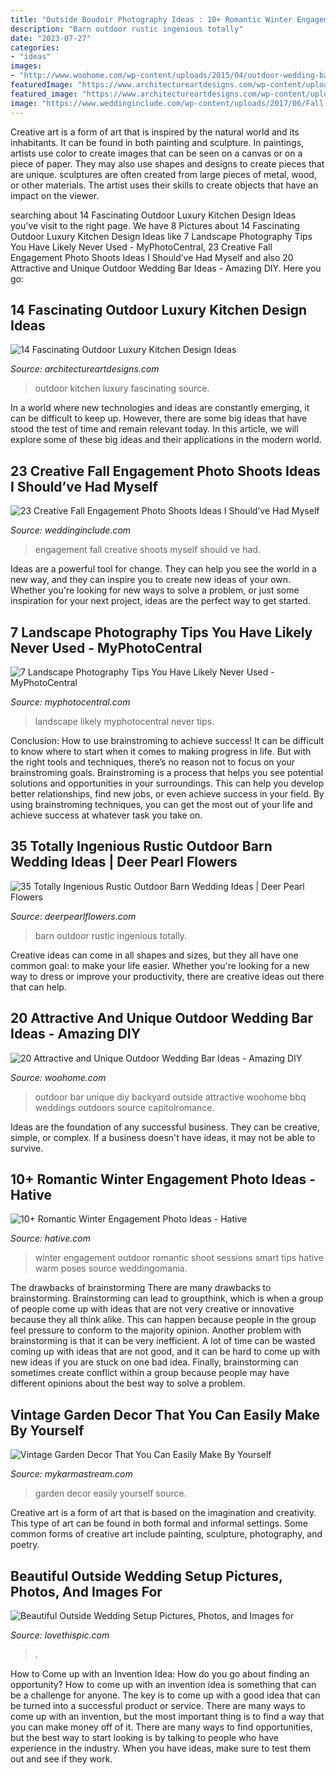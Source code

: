```yaml
---
title: "Outside Boudoir Photography Ideas : 10+ Romantic Winter Engagement Photo Ideas"
description: "Barn outdoor rustic ingenious totally"
date: "2023-07-27"
categories:
- "ideas"
images:
- "http://www.woohome.com/wp-content/uploads/2015/04/outdoor-wedding-bar-woohome-4.jpg"
featuredImage: "https://www.architectureartdesigns.com/wp-content/uploads/2014/12/843-630x561.jpg"
featured_image: "https://www.architectureartdesigns.com/wp-content/uploads/2014/12/843-630x561.jpg"
image: "https://www.weddinginclude.com/wp-content/uploads/2017/06/Fall-engagement-pictures-with-leaves.jpg"
---
```



Creative art is a form of art that is inspired by the natural world and its inhabitants. It can be found in both painting and sculpture. In paintings, artists use color to create images that can be seen on a canvas or on a piece of paper. They may also use shapes and designs to create pieces that are unique. sculptures are often created from large pieces of metal, wood, or other materials. The artist uses their skills to create objects that have an impact on the viewer.

	

		
searching about 14 Fascinating Outdoor Luxury Kitchen Design Ideas you've visit to the right page. We have 8 Pictures about 14 Fascinating Outdoor Luxury Kitchen Design Ideas like 7 Landscape Photography Tips You Have Likely Never Used - MyPhotoCentral, 23 Creative Fall Engagement Photo Shoots Ideas I Should’ve Had Myself and also 20 Attractive and Unique Outdoor Wedding Bar Ideas - Amazing DIY. Here you go:
		
    
## 14 Fascinating Outdoor Luxury Kitchen Design Ideas

<img loading=lazy src="https://www.architectureartdesigns.com/wp-content/uploads/2014/12/843-630x561.jpg" onerror="this.onerror=null;this.src='https://tse4.mm.bing.net/th?id=OIP.L16pQCCDdFF4OJHXUrlsZgHaGm&amp;pid=15.1';" alt="14 Fascinating Outdoor Luxury Kitchen Design Ideas">

_Source: architectureartdesigns.com_

>outdoor kitchen luxury fascinating source. 

	

In a world where new technologies and ideas are constantly emerging, it can be difficult to keep up. However, there are some big ideas that have stood the test of time and remain relevant today. In this article, we will explore some of these big ideas and their applications in the modern world.

    
## 23 Creative Fall Engagement Photo Shoots Ideas I Should’ve Had Myself

<img loading=lazy src="https://www.weddinginclude.com/wp-content/uploads/2017/06/Fall-engagement-pictures-with-leaves.jpg" onerror="this.onerror=null;this.src='https://tse3.mm.bing.net/th?id=OIP.3K7gKhd9xG-HJBEiOhw5cQHaLY&amp;pid=15.1';" alt="23 Creative Fall Engagement Photo Shoots Ideas I Should’ve Had Myself">

_Source: weddinginclude.com_

>engagement fall creative shoots myself should ve had. 

	

Ideas are a powerful tool for change. They can help you see the world in a new way, and they can inspire you to create new ideas of your own. Whether you're looking for new ways to solve a problem, or just some inspiration for your next project, ideas are the perfect way to get started.

    
## 7 Landscape Photography Tips You Have Likely Never Used - MyPhotoCentral

<img loading=lazy src="http://www.myphotocentral.com/wp-content/uploads/2015/09/Landscape-photography-tips-you-have-likely-never-used.jpg" onerror="this.onerror=null;this.src='https://tse2.mm.bing.net/th?id=OIP.NpPjaKZjfPKnXBzUpvHYNgAAAA&amp;pid=15.1';" alt="7 Landscape Photography Tips You Have Likely Never Used - MyPhotoCentral">

_Source: myphotocentral.com_

>landscape likely myphotocentral never tips. 

	

Conclusion: How to use brainstroming to achieve success!
It can be difficult to know where to start when it comes to making progress in life. But with the right tools and techniques, there’s no reason not to focus on your brainstroming goals. Brainstroming is a process that helps you see potential solutions and opportunities in your surroundings. This can help you develop better relationships, find new jobs, or even achieve success in your field. By using brainstroming techniques, you can get the most out of your life and achieve success at whatever task you take on.

    
## 35 Totally Ingenious Rustic Outdoor Barn Wedding Ideas | Deer Pearl Flowers

<img loading=lazy src="http://www.deerpearlflowers.com/wp-content/uploads/2015/08/Wedding-Ideas-Set-in-the-Outdoor-Rustic-Barn-Wedding.jpg" onerror="this.onerror=null;this.src='https://tse4.mm.bing.net/th?id=OIP.Z7jOi_JUTDzk_L50W6E97gHaLH&amp;pid=15.1';" alt="35 Totally Ingenious Rustic Outdoor Barn Wedding Ideas | Deer Pearl Flowers">

_Source: deerpearlflowers.com_

>barn outdoor rustic ingenious totally. 

	

Creative ideas can come in all shapes and sizes, but they all have one common goal: to make your life easier. Whether you're looking for a new way to dress or improve your productivity, there are creative ideas out there that can help.

    
## 20 Attractive And Unique Outdoor Wedding Bar Ideas - Amazing DIY

<img loading=lazy src="http://www.woohome.com/wp-content/uploads/2015/04/outdoor-wedding-bar-woohome-4.jpg" onerror="this.onerror=null;this.src='https://tse3.mm.bing.net/th?id=OIP.Y-voiVdaJrhncY_b6UrlAgHaLH&amp;pid=15.1';" alt="20 Attractive and Unique Outdoor Wedding Bar Ideas - Amazing DIY">

_Source: woohome.com_

>outdoor bar unique diy backyard outside attractive woohome bbq weddings outdoors source capitolromance. 

	

Ideas are the foundation of any successful business. They can be creative, simple, or complex. If a business doesn't have ideas, it may not be able to survive.

    
## 10+ Romantic Winter Engagement Photo Ideas - Hative

<img loading=lazy src="https://hative.com/wp-content/uploads/2014/11/winter-engagement-photo-ideas/8-winter-engagement-photo-ideas.jpg" onerror="this.onerror=null;this.src='https://tse4.mm.bing.net/th?id=OIP.6dEU46Saaqnl5MT6QloPFQHaLH&amp;pid=15.1';" alt="10+ Romantic Winter Engagement Photo Ideas - Hative">

_Source: hative.com_

>winter engagement outdoor romantic shoot sessions smart tips hative warm poses source weddingomania. 

	

The drawbacks of brainstorming
There are many drawbacks to brainstorming. Brainstorming can lead to groupthink, which is when a group of people come up with ideas that are not very creative or innovative because they all think alike. This can happen because people in the group feel pressure to conform to the majority opinion. Another problem with brainstorming is that it can be very inefficient. A lot of time can be wasted coming up with ideas that are not good, and it can be hard to come up with new ideas if you are stuck on one bad idea. Finally, brainstorming can sometimes create conflict within a group because people may have different opinions about the best way to solve a problem.

    
## Vintage Garden Decor That You Can Easily Make By Yourself

<img loading=lazy src="http://mykarmastream.com/wp-content/uploads/2017/08/vintage-garden-decor-12.jpg" onerror="this.onerror=null;this.src='https://tse1.mm.bing.net/th?id=OIP.XUpHMkjz1vYTgcB9a6d6mgHaKI&amp;pid=15.1';" alt="Vintage Garden Decor That You Can Easily Make By Yourself">

_Source: mykarmastream.com_

>garden decor easily yourself source. 

	

Creative art is a form of art that is based on the imagination and creativity. This type of art can be found in both formal and informal settings. Some common forms of creative art include painting, sculpture, photography, and poetry.

    
## Beautiful Outside Wedding Setup Pictures, Photos, And Images For

<img loading=lazy src="http://www.lovethispic.com/uploaded_images/30030-Beautiful-Outside-Wedding-Setup.jpeg" onerror="this.onerror=null;this.src='https://tse4.mm.bing.net/th?id=OIP.Iw74uR3EGh1vMwBEgoSICwHaLH&amp;pid=15.1';" alt="Beautiful Outside Wedding Setup Pictures, Photos, and Images for">

_Source: lovethispic.com_

>. 

	

How to Come up with an Invention Idea: How do you go about finding an opportunity?
How to come up with an invention idea is something that can be a challenge for anyone. The key is to come up with a good idea that can be turned into a successful product or service. There are many ways to come up with an invention, but the most important thing is to find a way that you can make money off of it. There are many ways to find opportunities, but the best way to start looking is by talking to people who have experience in the industry. When you have ideas, make sure to test them out and see if they work.

